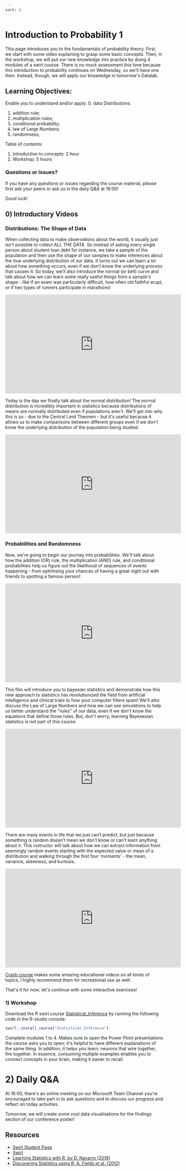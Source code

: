 ```yaml
---
sort: 8
---
```


# Introduction to Probability 1
This page introduces you to the fundamentals of probability theory. First, we start with some video explaining to grasp some basic concepts. Then, in the workshop, we will put our new knowledge into practice by doing 4 modules of a swirl course. There is no mock assessment this time because this introduction to probability continues on Wednesday, so we'll have one then. Instead, though, we will apply our knowledge in tomorrow's Datalab.


## Learning Objectives:
Enable you to understand and/or apply:
0. data Distributions:
1. addition rule;
2. multiplication rules;
3. conditional probability;
4. law of Large Numbers;
5. randomness;

Table of contents:
1. Introduction to concepts: 2 hour
2. Workshop: 5 hours

### Questions or issues?
If you have any questions or issues regarding the course material, please first ask your peers or ask us in the daily Q&A at 16:00!

Good luck!



## 0) Introductory Videos
### Distributions: The Shape of Data
When collecting data to make observations about the world, it usually just isn't possible to collect ALL THE DATA. So instead of asking every single person about student loan debt for instance, we take a sample of the population and then use the shape of our samples to make inferences about the true underlying distribution of our data. It turns out we can learn a lot about how something occurs, even if we don't know the underlying process that causes it. So today, we'll also introduce the normal (or bell) curve and talk about how we can learn some really useful things from a sample's shape - like if an exam was particularly difficult, how often old faithful erupt, or if two types of runners participate in marathons!

<iframe width="560" height="315" src="https://www.youtube.com/embed/bPFNxD3Yg6U" title="YouTube video player" frameborder="0" allow="accelerometer; autoplay; clipboard-write; encrypted-media; gyroscope; picture-in-picture" allowfullscreen></iframe>


Today is the day we finally talk about the normal distribution! The normal distribution is incredibly important in statistics because distributions of means are normally distributed even if populations aren't. We'll get into why this is so - due to the Central Limit Theorem - but it's useful because it allows us to make comparisons between different groups even if we don't know the underlying distribution of the population being studied.

<iframe width="560" height="315" src="https://www.youtube.com/embed/rBjft49MAO8" title="YouTube video player" frameborder="0" allow="accelerometer; autoplay; clipboard-write; encrypted-media; gyroscope; picture-in-picture" allowfullscreen></iframe>


### Probabilities and Randomness
Now, we're going to begin our journey into probabilities. We'll talk about how the addition (OR) rule, the multiplication (AND) rule, and conditional probabilities help us figure out the likelihood of sequences of events happening - from optimising your chances of having a great night out with friends to spotting a famous person!

<iframe width="560" height="315" src="https://www.youtube.com/embed/OyddY7DlV58" title="YouTube video player" frameborder="0" allow="accelerometer; autoplay; clipboard-write; encrypted-media; gyroscope; picture-in-picture" allowfullscreen></iframe>


This film will introduce you to bayesian statistics and demonstrate how this new approach to statistics has revolutionized the field from artificial intelligence and clinical trials to how your computer filters spam! We'll also discuss the Law of Large Numbers and how we can use simulations to help us better understand the "rules" of our data, even if we don't know the equations that define those rules.  But, don't worry, learning Bayesesian statistics is not part of this course.

<iframe width="560" height="315" src="https://www.youtube.com/embed/oZCskBpHWyk" title="YouTube video player" frameborder="0" allow="accelerometer; autoplay; clipboard-write; encrypted-media; gyroscope; picture-in-picture" allowfullscreen></iframe>


There are many events in life that we just can’t predict, but just because something is random doesn’t mean we don’t know or can’t learn anything about it. This instructor will talk about how we can extract information from seemingly random events starting with the expected value or mean of a distribution and walking through the first four ‘moments’   - the mean, variance, skewness, and kurtosis.

<iframe width="560" height="315" src="https://www.youtube.com/embed/jL9en6NvQfk" title="YouTube video player" frameborder="0" allow="accelerometer; autoplay; clipboard-write; encrypted-media; gyroscope; picture-in-picture" allowfullscreen></iframe>



[Crash course](https://www.youtube.com/channel/UCX6b17PVsYBQ0ip5gyeme-Q) makes some amazing educational videos on all kinds of topics, I highly recommend them for recreational use as well.

That's it for now; let's continue with some interactive exercises!



### 1) Workshop
Download the R swirl course [Statistical_Inference](https://github.com/swirldev/swirl_courses/tree/master/Statistical_Inference) by running the following code in the R-studio console:
```R
swirl::install_course("Statistical_Inference")
```
Complete modules 1 to 4. Makes sure to open the Power Point presentations the course asks you to open; it's helpful to have different explanations of the same thing. In addition, it helps you learn: neurons that wire together, fire together. In essence, consuming multiple examples enables you to connect concepts in your brain, making it easier to recall.

# 2) Daily Q&A
At 16:00, there's an online meeting on our Microsoft Team Channel  you're encouraged to take part in to ask questions and to discuss our progress and reflect on today activities.

Tomorrow, we will create some cool data visualisations for the findings section of our conference poster!


## Resources
- [Swirl Student Page](https://swirlstats.com/students.html)
- [Swirl](https://swirlstats.com/help.html)
- [Learning Statistics with R, by D. Navarro (2018)](https://learningstatisticswithr.com/)
- [Discovering Statistics using R, A. Fields et al. (2012)](https://eds.b.ebscohost.com/eds/detail/detail?vid=2&sid=785a4ba4-77c1-4205-be1c-f6cd920efb78%40pdc-v-sessmgr02&bdata=JnNpdGU9ZWRzLWxpdmU%3d#AN=bus.KOHA.OAI.BUAS.28091&db=cat08862a)
